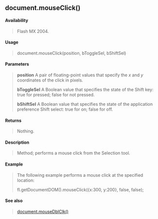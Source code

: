 ## document.mouseClick()

#### Availability

> Flash MX 2004.

#### Usage

> document.mouseClick(position, bToggleSel, bShiftSel)

#### Parameters

> **position** A pair of floating-point values that specify the *x* and *y* coordinates of the click in pixels.
>
> **bToggleSel** A Boolean value that specifies the state of the Shift key: true for pressed; false for not pressed.
>
> **bShiftSel** A Boolean value that specifies the state of the application preference Shift select: true for on; false for off.

#### Returns

> Nothing.

#### Description

> Method; performs a mouse click from the Selection tool.

#### Example

> The following example performs a mouse click at the specified location:
>
> fl.getDocumentDOM().mouseClick({x:300, y:200}, false, false);

#### See also

> [document.mouseDblClk()](#document.mouseDblClk())

<span id="document.mouseDblClk()" class="anchor"></span>
